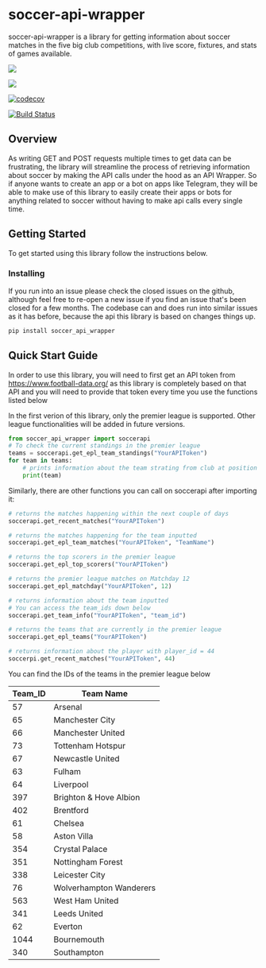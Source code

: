 # soccer-api-wrapper

soccer-api-wrapper is a library for getting information about soccer matches in the five big club competitions, with live score, fixtures, and stats of games available. 

[![](https://img.shields.io/static/v1?label=license&message=Apache-2.0&color=%3CCOLOR%3E)](./LICENSE)

[![](https://img.shields.io/github/issues/Debi-Ejeta/soccer-api-wrapper)](../../issues)

[![codecov](https://codecov.io/gh/Debi-Ejeta/soccer-api-wrapper/branch/main/graph/badge.svg?token=1MBRYEYR2J)](https://codecov.io/gh/Debi-Ejeta/soccer-api-wrapper)

[![Build Status](https://github.com/Debi-Ejeta/soccer-api-wrapper/actions/workflows/workflow.yml/badge.svg)](https://github.com/Debi-Ejeta/soccer-api-wrapper/actions/workflows/workflow.yml)

## Overview

As writing GET and POST requests multiple times to get data can be frustrating, the library will streamline the process of retrieving information about soccer by making the API calls under the hood as an API Wrapper. So if anyone wants to create an app or a bot on apps like Telegram, they will be able to make use of this library to easily create their apps or bots for anything related to soccer without having to make api calls every single time. 

## Getting Started

To get started using this library follow the instructions below.

### Installing

If you run into an issue please check the closed issues on the github, although feel free to re-open a new issue if you find an issue that's been closed for a few months. The codebase can and does run into similar issues as it has before, because the api this library is based on changes things up.

```sh
pip install soccer_api_wrapper
```

## Quick Start Guide

In order to use this library, you will need to first get an API token from 
https://www.football-data.org/ as this library is completely based on that 
API and you will need to provide that token every time you use the functions 
listed below

In the first verion of this library, only the premier league is supported. 
Other league functionalities will be added in future versions. 

```py
from soccer_api_wrapper import soccerapi
# To check the current standings in the premier league
teams = soccerapi.get_epl_team_standings("YourAPIToken")
for team in teams:
    # prints information about the team strating from club at position 1
    print(team)
```

Similarly, there are other functions you can call on soccerapi after importing it:

```py
# returns the matches happening within the next couple of days
soccerapi.get_recent_matches("YourAPIToken")
```

```py
# returns the matches happening for the team inputted
soccerapi.get_epl_team_matches("YourAPIToken", "TeamName")
```

```py
# returns the top scorers in the premier league
soccerapi.get_epl_top_scorers("YourAPIToken")
```

```py
# returns the premier league matches on Matchday 12
soccerapi.get_epl_matchday("YourAPIToken", 12)
```

```py
# returns information about the team inputted
# You can access the team_ids down below
soccerapi.get_team_info("YourAPIToken", "team_id")
```

```py
# returns the teams that are currently in the premier league
soccerapi.get_epl_teams("YourAPIToken")
```

```py
# returns information about the player with player_id = 44
soccerpi.get_recent_matches("YourAPIToken", 44)
```
You can find the IDs of the teams in the premier league below

| Team_ID     | Team Name                  |
| ----------- | -------------------------- |
| 57          | Arsenal                    |
| 65          | Manchester City            |
| 66          | Manchester United          |
| 73          | Tottenham Hotspur          |
| 67          | Newcastle United           |
| 63          | Fulham                     |
| 64          | Liverpool                  |
| 397         | Brighton & Hove Albion     |
| 402         | Brentford                  |
| 61          | Chelsea                    |
| 58          | Aston Villa                |
| 354         | Crystal Palace             |
| 351         | Nottingham Forest          |
| 338         | Leicester City             |
| 76          | Wolverhampton Wanderers    |
| 563         | West Ham United            |
| 341         | Leeds United               |
| 62          | Everton                    |
| 1044        | Bournemouth                |
| 340         | Southampton                |



